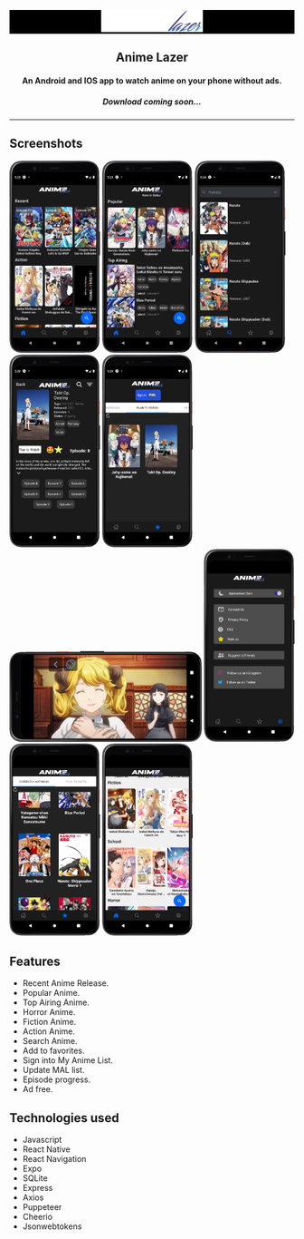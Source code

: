 <div style="background-color:black">
<p align="center"><img src="./assets/Logo.png" width="180"></p>
</div>

<h2 align="center"><b>Anime Lazer</b></h2>

<h4 align="center">An Android and IOS app to watch anime on your phone without ads.</h4>

<h5 align="center">Download coming soon...</h5>
<hr>

## Screenshots

[<img src="./assets/Screenshots/AL1.png" width=160>](./assets/Screenshots/AL1.png)
[<img src="./assets/Screenshots/AL2.png" width=160>](./assets/Screenshots/AL2.png)
[<img src="./assets/Screenshots/AL3.png" width=160>](./assets/Screenshots/AL3.png)
[<img src="./assets/Screenshots/AL4.png" width=160>](./assets/Screenshots/AL4.png)
[<img src="./assets/Screenshots/AL5.png" width=160>](./assets/Screenshots/AL5.png)
[<img src="./assets/Screenshots/AL6.png" height=160>](./assets/Screenshots/AL6.png)
[<img src="./assets/Screenshots/AL7.png" width=160>](./assets/Screenshots/AL7.png)
[<img src="./assets/Screenshots/AL8.png" width=160>](./assets/Screenshots/AL8.png)
[<img src="./assets/Screenshots/AL9.png" width=160>](./assets/Screenshots/AL9.png)

## Features

- Recent Anime Release.
- Popular Anime.
- Top Airing Anime.
- Horror Anime.
- Fiction Anime.
- Action Anime.
- Search Anime.
- Add to favorites.
- Sign into My Anime List.
- Update MAL list.
- Episode progress.
- Ad free.

## Technologies used

- Javascript
- React Native
- React Navigation
- Expo
- SQLite
- Express
- Axios
- Puppeteer
- Cheerio
- Jsonwebtokens
